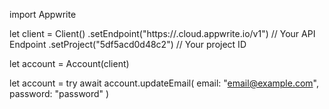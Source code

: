 import Appwrite

let client = Client()
    .setEndpoint("https://<REGION>.cloud.appwrite.io/v1") // Your API Endpoint
    .setProject("5df5acd0d48c2") // Your project ID

let account = Account(client)

let account = try await account.updateEmail(
    email: "email@example.com",
    password: "password"
)

